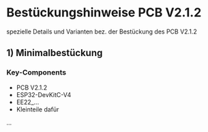 # Bestückungshinweise PCB V2.1.2

spezielle Details und Varianten bez. der Bestückung des PCB V2.1.2  

## 1) Minimalbestückung

### Key-Components
* PCB V2.1.2
* ESP32-DevKitC-V4
* EE22_...
* Kleinteile dafür



...
